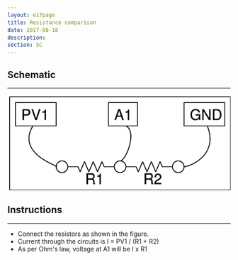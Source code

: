 ```yaml
---
layout: e17page
title: Resistance comparison
date: 2017-08-18
description: 
section: SC
---
```


## Schematic
___	
![](images/schematics/res-compare.png)

## Instructions
___
- Connect the resistors as shown in the figure.
- Current through the circuits is I = PV1 / (R1 + R2)
- As per Ohm's law, voltage at A1 will be I x R1
